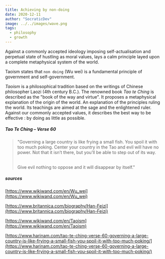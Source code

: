 ```yaml
---
title: Achieving by non-doing
date: 2020-12-11
author: "SocraticDev"
image: ../../images/wave.png
tags:
  - philosophy
  - growth
---
```


Against a commonly accepted ideology imposing self-actualisation and perpetual state of hustling as moral values, lays a calm principle layed upon a complete metaphysical system of the world.

Taoism states that ``non doing`` (Wu wei) is a fundamental principle of government and self-government. 

_Taoism_ is a philosophical tradition based on the writings of Chinese philosopher Laozi (4th century B.C.). The renowned book _Tao te Ching_ is described as the "book of the way and virtue". It proposes a metaphysical explanation of the origin of the world. An explanation of the principles ruling the world. Its teachings are aimed at the sage and the enlightened ruler. Against our commonly accepted values, it describes the best way to be effective : by doing as little as possible.

##### Tao Te Ching – Verse 60

> "Governing a large country
is like frying a small fish.
You spoil it with too much poking.
Center your country in the Tao
and evil will have no power.
Not that it isn’t there,
but you’ll be able to step out of its way.<br/><br/>
>
>Give evil nothing to oppose
and it will disappear by itself."

##### sources

[https://www.wikiwand.com/en/Wu_wei](https://www.wikiwand.com/en/Wu_wei)

[https://www.britannica.com/biography/Han-Feizi](https://www.britannica.com/biography/Han-Feizi)

[https://www.wikiwand.com/en/Taoism](https://www.wikiwand.com/en/Taoism)

[https://www.harinam.com/tao-te-ching-verse-60-governing-a-large-country-is-like-frying-a-small-fish-you-spoil-it-with-too-much-poking/](https://www.harinam.com/tao-te-ching-verse-60-governing-a-large-country-is-like-frying-a-small-fish-you-spoil-it-with-too-much-poking/)